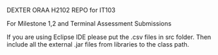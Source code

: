 DEXTER ORAA H2102 REPO for IT103

For Milestone 1,2 and Terminal Assessment Submissions

If you are using Eclipse IDE please put the .csv files in src folder.
Then include all the external .jar files from libraries to the class path.
